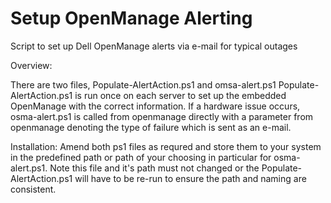 # Setup OpenManage Alerting

Script to set up Dell OpenManage alerts via e-mail for typical outages


Overview:

There are two files, Populate-AlertAction.ps1 and omsa-alert.ps1
Populate-AlertAction.ps1 is run once on each server to set up the embedded OpenManage with the correct information.
If a hardware issue occurs, osma-alert.ps1 is called from openmanage directly with a parameter from openmanage 
denoting the type of failure which is sent as an e-mail.

Installation:
Amend both ps1 files as requred and store them to your system in the predefined path or path of your choosing
in particular for osma-alert.ps1. Note this file and it's path must not changed or the Populate-AlertAction.ps1
will have to be re-run to ensure the path and naming are consistent.

